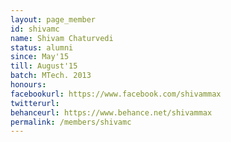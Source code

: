```yaml
---
layout: page_member
id: shivamc
name: Shivam Chaturvedi
status: alumni
since: May'15
till: August'15
batch: MTech. 2013
honours: 
facebookurl: https://www.facebook.com/shivammax
twitterurl:
behanceurl: https://www.behance.net/shivammax
permalink: /members/shivamc
---
```

